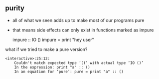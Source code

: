 ##  purity

- all of what we seen adds up to make most of our programs pure
- that means side effects can only exist in functions marked as impure


    impure :: IO ()
    impure = print "hey user"

what if we tried to make a pure version?

    <interactive>:25:12:
        Couldn't match expected type ‘()’ with actual type ‘IO ()’
        In the expression: print "a" :: ()
        In an equation for ‘pure’: pure = print "a" :: ()


